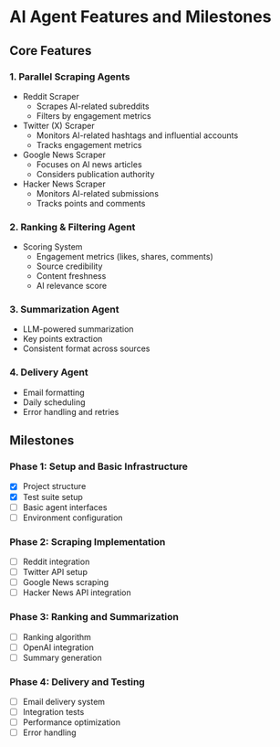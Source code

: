 # AI Agent Features and Milestones

## Core Features

### 1. Parallel Scraping Agents
- Reddit Scraper
  - Scrapes AI-related subreddits
  - Filters by engagement metrics
- Twitter (X) Scraper
  - Monitors AI-related hashtags and influential accounts
  - Tracks engagement metrics
- Google News Scraper
  - Focuses on AI news articles
  - Considers publication authority
- Hacker News Scraper
  - Monitors AI-related submissions
  - Tracks points and comments

### 2. Ranking & Filtering Agent
- Scoring System
  - Engagement metrics (likes, shares, comments)
  - Source credibility
  - Content freshness
  - AI relevance score

### 3. Summarization Agent
- LLM-powered summarization
- Key points extraction
- Consistent format across sources

### 4. Delivery Agent
- Email formatting
- Daily scheduling
- Error handling and retries

## Milestones

### Phase 1: Setup and Basic Infrastructure
- [x] Project structure
- [x] Test suite setup
- [ ] Basic agent interfaces
- [ ] Environment configuration

### Phase 2: Scraping Implementation
- [ ] Reddit integration
- [ ] Twitter API setup
- [ ] Google News scraping
- [ ] Hacker News API integration

### Phase 3: Ranking and Summarization
- [ ] Ranking algorithm
- [ ] OpenAI integration
- [ ] Summary generation

### Phase 4: Delivery and Testing
- [ ] Email delivery system
- [ ] Integration tests
- [ ] Performance optimization
- [ ] Error handling
